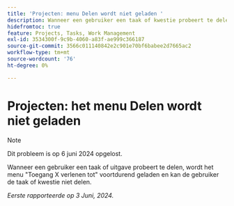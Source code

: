 ```yaml
---
title: 'Projecten: menu Delen wordt niet geladen '
description: Wanneer een gebruiker een taak of kwestie probeert te delen, wordt de Toegang van X van de Verlening aan menu onophoudelijk geladen, en de gebruiker kan niet de taak of de kwestie delen.
hidefromtoc: true
feature: Projects, Tasks, Work Management
exl-id: 3534300f-9c9b-4060-a83f-ae999c366187
source-git-commit: 3566c011140842e2c901e70bf6babee2d7665ac2
workflow-type: tm+mt
source-wordcount: '76'
ht-degree: 0%

---
```


# Projecten: het menu Delen wordt niet geladen

>[!NOTE]
>
>Dit probleem is op 6 juni 2024 opgelost.

Wanneer een gebruiker een taak of uitgave probeert te delen, wordt het menu &quot;Toegang X verlenen tot&quot; voortdurend geladen en kan de gebruiker de taak of kwestie niet delen.

_Eerste rapporteerde op 3 Juni, 2024._
